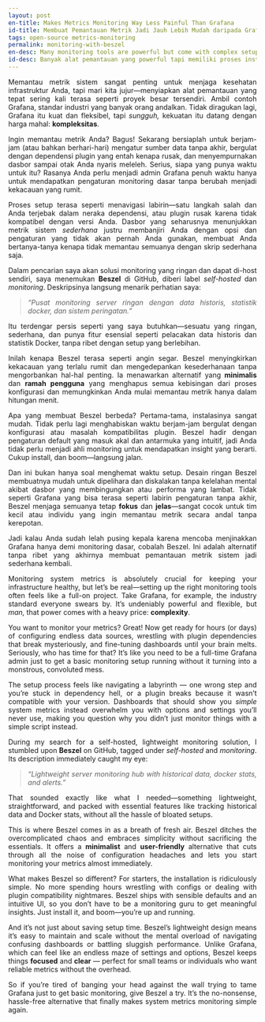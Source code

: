 ```yaml
---
layout: post
en-title: Makes Metrics Monitoring Way Less Painful Than Grafana
id-title: Membuat Pemantauan Metrik Jadi Jauh Lebih Mudah daripada Grafana
tags: open-source metrics-monitoring
permalink: monitoring-with-beszel
en-desc: Many monitoring tools are powerful but come with complex setups and maintenance. This alternative simplifies the process, helping you get insights faster and with far less hassle.
id-desc: Banyak alat pemantauan yang powerful tapi memiliki proses instalasi dan pemeliharaan yang rumit. Alternatif ini menyederhanakan semuanya, sehingga Anda bisa mendapatkan insight lebih cepat dengan lebih mudah.
---
```

<div style="text-align: justify;" data-lang="id" class="hidden">
  <p>Memantau metrik sistem sangat penting untuk menjaga kesehatan infrastruktur Anda, tapi mari kita jujur—menyiapkan alat pemantauan yang tepat sering kali terasa seperti proyek besar tersendiri. Ambil contoh Grafana, standar industri yang banyak orang andalkan. Tidak diragukan lagi, Grafana itu kuat dan fleksibel, tapi <em>sungguh,</em> kekuatan itu datang dengan harga mahal: <strong>kompleksitas</strong>.</p>

  <p>Ingin memantau metrik Anda? Bagus! Sekarang bersiaplah untuk berjam-jam (atau bahkan berhari-hari) mengatur sumber data tanpa akhir, bergulat dengan dependensi plugin yang entah kenapa rusak, dan menyempurnakan dasbor sampai otak Anda nyaris meleleh. Serius, siapa yang punya waktu untuk itu? Rasanya Anda perlu menjadi admin Grafana penuh waktu hanya untuk mendapatkan pengaturan monitoring dasar tanpa berubah menjadi kekacauan yang rumit.</p>

  <p>Proses setup terasa seperti menavigasi labirin—satu langkah salah dan Anda terjebak dalam neraka dependensi, atau plugin rusak karena tidak kompatibel dengan versi Anda. Dasbor yang seharusnya menunjukkan metrik sistem <em>sederhana</em> justru membanjiri Anda dengan opsi dan pengaturan yang tidak akan pernah Anda gunakan, membuat Anda bertanya-tanya kenapa tidak memantau semuanya dengan skrip sederhana saja.</p>

  <p>Dalam pencarian saya akan solusi monitoring yang ringan dan dapat di-host sendiri, saya menemukan <strong>Beszel</strong> di GitHub, diberi label <em>self-hosted</em> dan <em>monitoring</em>. Deskripsinya langsung menarik perhatian saya:</p>

  <blockquote>
    <p><em>“Pusat monitoring server ringan dengan data historis, statistik docker, dan sistem peringatan.”</em></p>
  </blockquote>

  <p>Itu terdengar persis seperti yang saya butuhkan—sesuatu yang ringan, sederhana, dan punya fitur esensial seperti pelacakan data historis dan statistik Docker, tanpa ribet dengan setup yang berlebihan.</p>

  <p>Inilah kenapa Beszel terasa seperti angin segar. Beszel menyingkirkan kekacauan yang terlalu rumit dan mengedepankan kesederhanaan tanpa mengorbankan hal-hal penting. Ia menawarkan alternatif yang <strong>minimalis</strong> dan <strong>ramah pengguna</strong> yang menghapus semua kebisingan dari proses konfigurasi dan memungkinkan Anda mulai memantau metrik hanya dalam hitungan menit.</p>

  <p>Apa yang membuat Beszel berbeda? Pertama-tama, instalasinya sangat mudah. Tidak perlu lagi menghabiskan waktu berjam-jam bergulat dengan konfigurasi atau masalah kompatibilitas plugin. Beszel hadir dengan pengaturan default yang masuk akal dan antarmuka yang intuitif, jadi Anda tidak perlu menjadi ahli monitoring untuk mendapatkan insight yang berarti. Cukup install, dan boom—langsung jalan.</p>

  <p>Dan ini bukan hanya soal menghemat waktu setup. Desain ringan Beszel membuatnya mudah untuk dipelihara dan diskalakan tanpa kelelahan mental akibat dasbor yang membingungkan atau performa yang lambat. Tidak seperti Grafana yang bisa terasa seperti labirin pengaturan tanpa akhir, Beszel menjaga semuanya tetap <strong>fokus</strong> dan <strong>jelas</strong>—sangat cocok untuk tim kecil atau individu yang ingin memantau metrik secara andal tanpa kerepotan.</p>

  <p>Jadi kalau Anda sudah lelah pusing kepala karena mencoba menjinakkan Grafana hanya demi monitoring dasar, cobalah Beszel. Ini adalah alternatif tanpa ribet yang akhirnya membuat pemantauan metrik sistem jadi sederhana kembali.</p>
</div>


<div style="text-align: justify;" data-lang="en">
<p>Monitoring system metrics is absolutely crucial for keeping your infrastructure healthy, but let’s be real—setting up the right monitoring tools often feels like a full-on project. Take Grafana, for example, the industry standard everyone swears by. It’s undeniably powerful and flexible, but <em>man,</em> that power comes with a heavy price: <strong>complexity</strong>.</p>

<p>You want to monitor your metrics? Great! Now get ready for hours (or days) of configuring endless data sources, wrestling with plugin dependencies that break mysteriously, and fine-tuning dashboards until your brain melts. Seriously, who has time for that? It’s like you need to be a full-time Grafana admin just to get a basic monitoring setup running without it turning into a monstrous, convoluted mess.</p>

<p>The setup process feels like navigating a labyrinth — one wrong step and you’re stuck in dependency hell, or a plugin breaks because it wasn’t compatible with your version. Dashboards that should show you <em>simple</em> system metrics instead overwhelm you with options and settings you’ll never use, making you question why you didn’t just monitor things with a simple script instead.</p>

<p>During my search for a self-hosted, lightweight monitoring solution, I stumbled upon <strong>Beszel</strong> on GitHub, tagged under <em>self-hosted</em> and <em>monitoring</em>. Its description immediately caught my eye:</p>

<blockquote>
  <p><em>“Lightweight server monitoring hub with historical data, docker stats, and alerts.”</em></p>
</blockquote>

<p>That sounded exactly like what I needed—something lightweight, straightforward, and packed with essential features like tracking historical data and Docker stats, without all the hassle of bloated setups.</p>

<p>This is where Beszel comes in as a breath of fresh air. Beszel ditches the overcomplicated chaos and embraces simplicity without sacrificing the essentials. It offers a <strong>minimalist</strong> and <strong>user-friendly</strong> alternative that cuts through all the noise of configuration headaches and lets you start monitoring your metrics almost immediately.</p>

<p>What makes Beszel so different? For starters, the installation is ridiculously simple. No more spending hours wrestling with configs or dealing with plugin compatibility nightmares. Beszel ships with sensible defaults and an intuitive UI, so you don’t have to be a monitoring guru to get meaningful insights. Just install it, and boom—you’re up and running.</p>

<p>And it’s not just about saving setup time. Beszel’s lightweight design means it’s easy to maintain and scale without the mental overload of navigating confusing dashboards or battling sluggish performance. Unlike Grafana, which can feel like an endless maze of settings and options, Beszel keeps things <strong>focused</strong> and <strong>clear</strong> — perfect for small teams or individuals who want reliable metrics without the overhead.</p>

<p>So if you’re tired of banging your head against the wall trying to tame Grafana just to get basic monitoring, give Beszel a try. It’s the no-nonsense, hassle-free alternative that finally makes system metrics monitoring simple again.</p>
</div>

